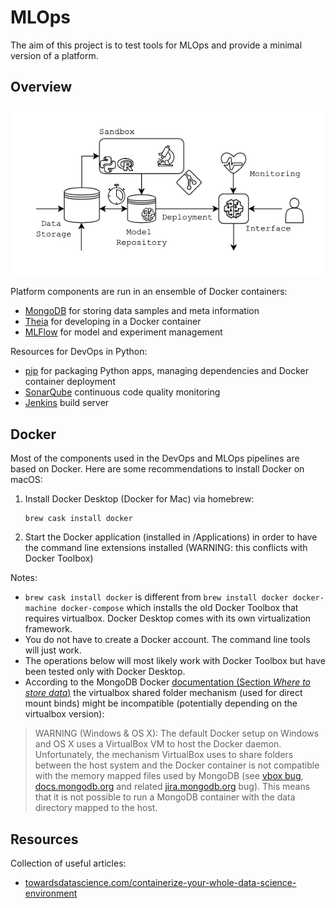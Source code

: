 # MLOps

The aim of this project is to test tools for MLOps and provide a minimal version of a platform. 

## Overview

<p align="center">
  <img src=images/ml-ops.png>
</p>

Platform components are run in an ensemble of Docker containers:

 - [MongoDB](mongodb/) for storing data samples and meta information
 - [Theia](sandbox/) for developing in a Docker container 
 - [MLFlow](sandbox/) for model and experiment management

Resources for DevOps in Python:

 - [pip](dev-ops/) for packaging Python apps, managing dependencies and Docker container deployment
 - [SonarQube](dev-ops/sonarqube) continuous code quality monitoring
 - [Jenkins](jenkins/) build server

## Docker

Most of the components used in the DevOps and MLOps pipelines are based on Docker. Here are some recommendations to install Docker on macOS:

1. Install Docker Desktop (Docker for Mac) via homebrew:
   ```
   brew cask install docker
   ```

2. Start the Docker application (installed in /Applications) in order to have the command line extensions installed (WARNING: this conflicts with Docker Toolbox)

Notes: 
 - `brew cask install docker` is different from `brew install docker docker-machine docker-compose` which installs the old Docker Toolbox that requires virtualbox. Docker Desktop comes with its own virtualization framework.
 - You do not have to create a Docker account. The command line tools will just work.
 - The operations below will most likely work with Docker Toolbox but have been tested only with Docker Desktop. 
 - According to the MongoDB Docker [documentation (Section *Where to store data*)](https://hub.docker.com/_/mongo) the virtualbox shared folder mechanism (used for direct mount binds) might be incompatible (potentially depending on the virtualbox version):
>WARNING (Windows & OS X): The default Docker setup on Windows and OS X uses a VirtualBox VM to host the Docker daemon. Unfortunately, the mechanism VirtualBox uses to share folders between the host system and the Docker container is not compatible with the memory mapped files used by MongoDB (see [vbox bug](https://www.virtualbox.org/ticket/819), [docs.mongodb.org](https://docs.mongodb.com/manual/administration/production-notes/#fsync-on-directories) and related [jira.mongodb.org](https://jira.mongodb.org/browse/SERVER-8600) bug). This means that it is not possible to run a MongoDB container with the data directory mapped to the host.

## Resources 

Collection of useful articles:

 - [towardsdatascience.com/containerize-your-whole-data-science-environment](https://towardsdatascience.com/containerize-your-whole-data-science-environment-or-anything-you-want-with-docker-compose-e962b8ce8ce5)